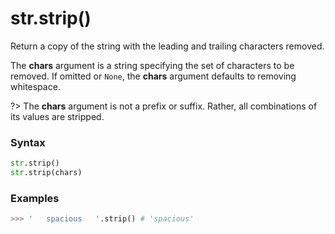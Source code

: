# str.strip()

Return a copy of the string with the leading and trailing characters removed.

The **chars** argument is a string specifying the set of characters to be removed. If omitted or `None`, the **chars** argument defaults to removing whitespace.

?> The **chars** argument is not a prefix or suffix. Rather, all combinations of its values are stripped.

### Syntax

```python
str.strip()
str.strip(chars)
```

### Examples

```python
>>> '   spacious   '.strip() # 'spacious'
```
